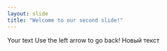 ```yaml
---
layout: slide
title: "Welcome to our second slide!"
---
```

Your text
Use the left arrow to go back!
Новый текст
